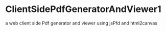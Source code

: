# ClientSidePdfGeneratorAndViewer1
a web client side Pdf generator and viewer using jsPfd and html2canvas

